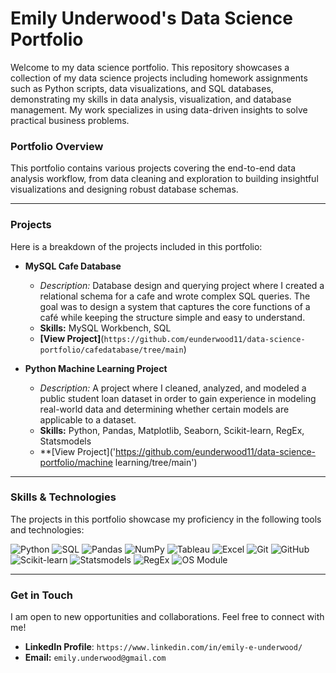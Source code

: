 # Emily Underwood's Data Science Portfolio

Welcome to my data science portfolio. This repository showcases a collection of my data science projects including homework assignments such as Python scripts, data visualizations, and SQL databases, demonstrating my skills in data analysis, visualization, and database management. My work specializes in using data-driven insights to solve practical business problems.

### Portfolio Overview

This portfolio contains various projects covering the end-to-end data analysis workflow, from data cleaning and exploration to building insightful visualizations and designing robust database schemas.

---

### Projects

Here is a breakdown of the projects included in this portfolio:

* **MySQL Cafe Database**
    * *Description:* Database design and querying project where I created a relational schema for a cafe and wrote complex SQL queries. The goal was to design a system that captures the core functions of a café while keeping the structure simple and easy to understand.
    * **Skills:** MySQL Workbench, SQL
    * **[View Project]**(`https://github.com/eunderwood11/data-science-portfolio/cafedatabase/tree/main`)
 
* **Python Machine Learning Project**
   * *Description:* A project where I cleaned, analyzed, and modeled a public student loan dataset in order to gain experience in modeling real-world data and determining whether certain models are applicable to a dataset.
   * **Skills:** Python, Pandas, Matplotlib, Seaborn, Scikit-learn, RegEx, Statsmodels
   * **[View Project]('https://github.com/eunderwood11/data-science-portfolio/machine learning/tree/main')

---

### Skills & Technologies

The projects in this portfolio showcase my proficiency in the following tools and technologies:

![Python](https://img.shields.io/badge/-Python-3776AB?style=flat&logo=python&logoColor=white)
![SQL](https://img.shields.io/badge/-SQL-4479A3?style=flat&logo=mysql&logoColor=white)
![Pandas](https://img.shields.io/badge/-Pandas-150458?style=flat&logo=pandas&logoColor=white)
![NumPy](https://img.shields.io/badge/-NumPy-013243?style=flat&logo=numpy&logoColor=white)
![Tableau](https://img.shields.io/badge/-Tableau-E97627?style=flat&logo=tableau&logoColor=white)
![Excel](https://img.shields.io/badge/-Excel-217346?style=flat&logo=microsoftexcel&logoColor=white)
![Git](https://img.shields.io/badge/-Git-F05032?style=flat&logo=git&logoColor=white)
![GitHub](https://img.shields.io/badge/-GitHub-181717?style=flat&logo=github&logoColor=white)
![Scikit-learn](https://img.shields.io/badge/scikit--learn-F7931E?style=flat&logo=scikit-learn&logoColor=white)
![Statsmodels](https://img.shields.io/badge/statsmodels-4D5D6E?style=flat)
![RegEx](https://img.shields.io/badge/regex-582C5D?style=flat)
![OS Module](https://img.shields.io/badge/OS%20Module-3776AB?style=flat&logo=python&logoColor=white)

---

### Get in Touch

I am open to new opportunities and collaborations. Feel free to connect with me!

* **LinkedIn Profile**: `https://www.linkedin.com/in/emily-e-underwood/`
* **Email:** `emily.underwood@gmail.com`


